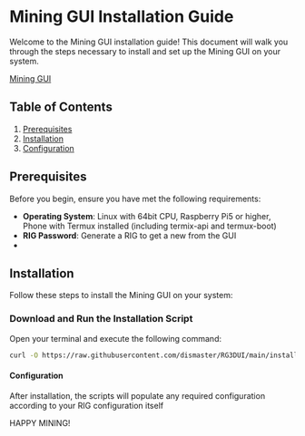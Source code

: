# Mining GUI Installation Guide

Welcome to the Mining GUI installation guide! This document will walk you through the steps necessary to install and set up the Mining GUI on your system.

[Mining GUI](https://api.rg3d.eu:8443)

## Table of Contents
1. [Prerequisites](#prerequisites)
2. [Installation](#installation)
3. [Configuration](#configuration)

## Prerequisites

Before you begin, ensure you have met the following requirements:
- **Operating System**: Linux with 64bit CPU, Raspberry Pi5 or higher, Phone with Termux installed (including termix-api and termux-boot)
- **RIG Password**: Generate a RIG to get a new from the GUI
- 
## Installation

Follow these steps to install the Mining GUI on your system:

### Download and Run the Installation Script

Open your terminal and execute the following command:

```sh
curl -O https://raw.githubusercontent.com/dismaster/RG3DUI/main/install.sh && chmod +x install.sh && ./install.sh
```

#### Configuration

After installation, the scripts will populate any required configuration according to your RIG configuration itself

HAPPY MINING!
